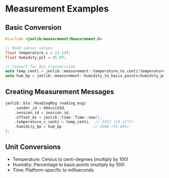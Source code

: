 # Measurement Examples

## Basic Conversion

```cpp
#include <jenlib/measurement/Measurement.h>

// Read sensor values
float temperature_c = 23.12f;
float humidity_pct = 45.0f;

// Convert for BLE transmission
auto temp_centi = jenlib::measurement::temperature_to_centi(temperature_c);
auto hum_bp = jenlib::measurement::humidity_to_basis_points(humidity_pct);
```

## Creating Measurement Messages

```cpp
jenlib::ble::ReadingMsg reading_msg{
    .sender_id = kDeviceId,
    .session_id = session_id,
    .offset_ms = jenlib::time::Time::now(),
    .temperature_c_centi = temp_centi,  // 2312 (23.12°C)
    .humidity_bp = hum_bp              // 4500 (45.00%)
};
```

## Unit Conversions

- Temperature: Celsius to centi-degrees (multiply by 100)
- Humidity: Percentage to basis points (multiply by 100)
- Time: Platform-specific to milliseconds
